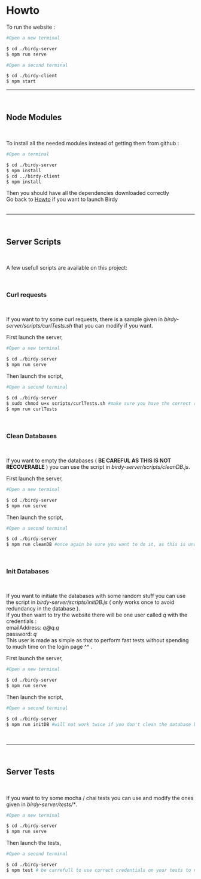 # Howto

To run the website :

```sh
#Open a new terminal

$ cd ./birdy-server
$ npm run serve
```

```sh
#Open a second terminal

$ cd ./birdy-client
$ npm start
```

---
<br>

## Node Modules
<br>

To install all the needed modules instead of getting them from github :

```sh
#Open a terminal

$ cd ./birdy-server
$ npm install
$ cd ../birdy-client
$ npm install
```

Then you should have all the dependencies downloaded correctly<br>
Go back to [Howto](#howto) if you want to launch Birdy<br>
<br>

---
<br>

## Server Scripts
<br>

A few usefull scripts are available on this project:

<br>

### Curl requests
<br>

If you want to try some curl requests, there is a sample given in <em>birdy-server/scripts/curlTests.sh</em> that you can modify if you want.

First launch the server,<br>
```sh
#Open a new terminal

$ cd ./birdy-server
$ npm run serve
```

Then launch the script,<br>

```sh
#Open a second terminal

$ cd ./birdy-server
$ sudo chmod u+x scripts/curlTests.sh #make sure you have the correct rights to do so
$ npm run curlTests
```

<br>

### Clean Databases
<br>

If you want to empty the databases ( <strong>BE CAREFUL AS THIS IS NOT RECOVERABLE</strong> ) you can use the script in <em>birdy-server/scripts/cleanDB.js</em>.

First launch the server,<br>

```sh
#Open a new terminal

$ cd ./birdy-server
$ npm run serve
```

Then launch the script,<br>

```sh
#Open a second terminal

$ cd ./birdy-server
$ npm run cleanDB #once again be sure you want to do it, as this is unrecoverable
```

<br>

### Init Databases
<br>

If you want to initiate the databases with some random stuff you can use the script in <em>birdy-server/scripts/initDB.js</em> ( only works once to avoid redundancy in the database ).<br>
If you then want to try the website there will be one user called <em>q</em> with the credentials :<br>
emailAddress: <em>q&#064;q.q</em><br>
password: <em>q</em><br>
This user is made as simple as that to perform fast tests without spending to much time on the login page ^^ .<br>

First launch the server,<br>

```sh
#Open a new terminal

$ cd ./birdy-server
$ npm run serve
```

Then launch the script,<br>

```sh
#Open a second terminal

$ cd ./birdy-server
$ npm run initDB #will not work twice if you don't clean the database before a second use
```
<br>

---
<br>

## Server Tests
<br>

If you want to try some mocha / chai tests you can use and modify the ones given in <em>birdy-server/tests/*</em>.

```sh
#Open a new terminal

$ cd ./birdy-server
$ npm run serve
```

Then launch the tests,<br>

```sh
#Open a second terminal

$ cd ./birdy-server
$ npm test # be carrefull to use correct credentials on your tests to not interfere with the real databases
```
<br>